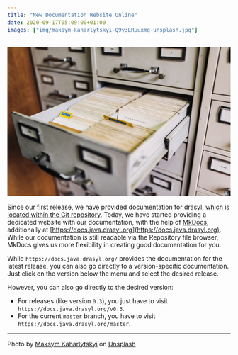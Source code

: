 ```yaml
---
title: "New Documentation Website Online"
date: 2020-09-17T05:09:00+01:00
images: ["img/maksym-kaharlytskyi-Q9y3LRuuxmg-unsplash.jpg"]
---
```


![file cabinet photo](/img/maksym-kaharlytskyi-Q9y3LRuuxmg-unsplash.jpg)

Since our first release, we have provided documentation for drasyl, [which is located within the Git repository](https://git.informatik.uni-hamburg.de/sane-public/drasyl/-/tree/master/docs).
Today, we have started providing a dedicated website with our documentation, with the help of [MkDocs](https://www.mkdocs.org/), additionally at [https://docs.java.drasyl.org](https://docs.java.drasyl.org).
While our documentation is still readable via the Repository file browser, MkDocs gives us more flexibility in creating good documentation for you.

<!--more-->

While `https://docs.java.drasyl.org/` provides the documentation for the latest release, you can also go directly to a version-specific documentation.
Just click on the version below the menu and select the desired release.

However, you can also go directly to the desired version:
* For releases (like version `0.3`), you just have to visit `https://docs.java.drasyl.org/v0.3`.
* For the current `master` branch, you have to visit `https://docs.java.drasyl.org/master`.

---

Photo by [Maksym Kaharlytskyi](https://unsplash.com/@qwitka) on [Unsplash](https://unsplash.com/)
